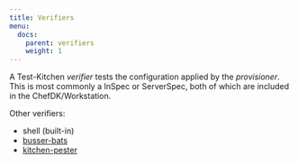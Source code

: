 ```yaml
---
title: Verifiers
menu:
  docs:
    parent: verifiers
    weight: 1
---
```


A Test-Kitchen *verifier* tests the configuration applied by the *provisioner*. This is most commonly a InSpec or ServerSpec, both of which are included in the ChefDK/Workstation.

Other verifiers:

* shell (built-in)
* [busser-bats](https://github.com/test-kitchen/busser-bats/)
* [kitchen-pester](https://github.com/test-kitchen/kitchen-pester/)
